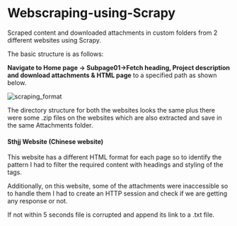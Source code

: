 # Webscraping-using-Scrapy
Scraped content and downloaded attachments in custom folders from 2 different websites using Scrapy.

The basic structure is as follows:

**Navigate to Home page -> Subpage01->Fetch heading, Project description and download attachments & HTML page** to a specified path as shown below.

![scraping_format](https://github.com/mudassirahmad/Webscraping-using-Scrapy/assets/60046079/9f632a96-3d62-40a2-828c-3039d3d2e1be)

The directory structure for both the websites looks the same plus there were some .zip files on the websites which are also extracted and save in the same Attachments folder.

#### **Sthjj Website (Chinese website)**

This website has a different HTML format for each page so to identify the pattern I had to filter the required content with headings and styling of the tags.

Additionally, on this website, some of the attachments were inaccessible so to handle them I had to create an HTTP session and check if we are getting any response or not. 

If not within 5 seconds file is corrupted and append its link to a .txt file.
